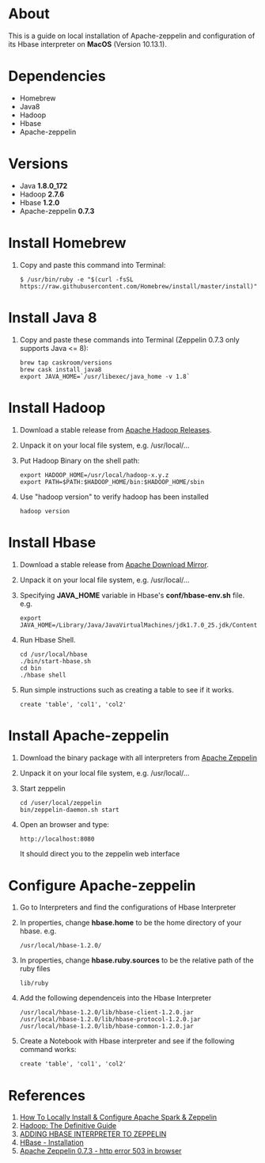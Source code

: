 # About

This is a guide on local installation of Apache-zeppelin and configuration of its Hbase interpreter on **MacOS** (Version 10.13.1). 

# Dependencies

* Homebrew 
* Java8
* Hadoop
* Hbase 
* Apache-zeppelin 

# Versions 

* Java **1.8.0_172**
* Hadoop **2.7.6**
* Hbase **1.2.0**
* Apache-zeppelin **0.7.3**

# Install Homebrew 

1. Copy and paste this command into Terminal: 

	```
	$ /usr/bin/ruby -e "$(curl -fsSL https://raw.githubusercontent.com/Homebrew/install/master/install)"
	```


# Install Java 8 

1. Copy and paste these commands into Terminal (Zeppelin 0.7.3 only supports Java <= 8): 

	```
	brew tap caskroom/versions
	brew cask install java8
	export JAVA_HOME=`/usr/libexec/java_home -v 1.8`
	```

# Install Hadoop
1. Download a stable release from [Apache Hadoop Releases](http://hadoop.apache.org/releases.html).

2. Unpack it on your local file system, e.g. /usr/local/...

3. Put Hadoop Binary on the shell path: 

	```
	export HADOOP_HOME=/usr/local/hadoop-x.y.z
	export PATH=$PATH:$HADOOP_HOME/bin:$HADOOP_HOME/sbin
	```

4. Use "hadoop version" to verify hadoop has been installed 

	``` 
	hadoop version
	```

# Install Hbase 

1. Download a stable release from [Apache Download Mirror](http://www.apache.org/dyn/closer.cgi/hbase/).

2. Unpack it on your local file system, e.g. /usr/local/...

3. Specifying **JAVA_HOME** variable in Hbase's **conf/hbase-env.sh** file. e.g.
	
	```
	export JAVA_HOME=/Library/Java/JavaVirtualMachines/jdk1.7.0_25.jdk/Contents/Home
	```
4. Run Hbase Shell. 

	``` 
	cd /usr/local/hbase
	./bin/start-hbase.sh
	cd bin
	./hbase shell 
	```
5. Run simple instructions such as creating a table to see if it works. 

	```
	create 'table', 'col1', 'col2'
	```
	
# Install Apache-zeppelin 

1. Download the binary package with all interpreters from [Apache Zeppelin](https://zeppelin.apache.org/download.html)

2. Unpack it on your local file system, e.g. /usr/local/...

3. Start zeppelin

	```
	cd /user/local/zeppelin
	bin/zeppelin-daemon.sh start
	```

4. Open an browser and type: 

	```
	http://localhost:8080
	```
	It should direct you to the zeppelin web interface 
	
# Configure Apache-zeppelin 

1. Go to Interpreters and find the configurations of Hbase Interpreter 

2. In properties, change **hbase.home** to be the home directory of your hbase. e.g. 
	
	```
	/usr/local/hbase-1.2.0/
	```

3. In properties, change **hbase.ruby.sources** to be the relative path of the ruby files 

	```
	lib/ruby
	```
	
4. Add the following dependenceis into the Hbase Interpreter
	
	```
	/usr/local/hbase-1.2.0/lib/hbase-client-1.2.0.jar
	/usr/local/hbase-1.2.0/lib/hbase-protocol-1.2.0.jar
	/usr/local/hbase-1.2.0/lib/hbase-common-1.2.0.jar
	```
5. Create a Notebook with Hbase interpreter and see if the following command works: 

	```
	create 'table', 'col1', 'col2'
	```
	
# References
1. [How To Locally Install & Configure Apache Spark & Zeppelin](https://dziganto.github.io/anaconda/shiro/spark/zeppelin/zeppelinhub/How-To-Locally-Install-Apache-Spark-And-Zeppelin/)
2. [Hadoop: The Definitive Guide](http://javaarm.com/file/apache/Hadoop/books/Hadoop-The.Definitive.Guide_4.edition_a_Tom.White_April-2015.pdf)
3. [ADDING HBASE INTERPRETER TO ZEPPELIN](https://stochasticcoder.com/2018/02/12/adding-hbase-interpreter-to-zeppelin-hortonworks/)
4. [HBase - Installation](https://www.tutorialspoint.com/hbase/hbase_installation.htm)
5. [Apache Zeppelin 0.7.3 - http error 503 in browser](https://stackoverflow.com/questions/48860958/apache-zeppelin-0-7-3-http-error-503-in-browser)
